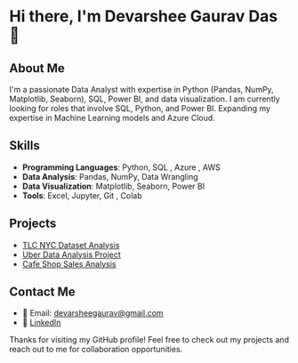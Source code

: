 # Hi there, I'm Devarshee Gaurav Das 👋

## About Me
I'm a passionate Data Analyst with expertise in Python (Pandas, NumPy, Matplotlib, Seaborn), SQL, Power BI, and data visualization. I am currently looking for roles that involve SQL, Python, and Power BI.
Expanding my expertise in Machine Learning models and Azure Cloud.

## Skills
- **Programming Languages**: Python, SQL , Azure , AWS
- **Data Analysis**: Pandas, NumPy, Data Wrangling
- **Data Visualization**: Matplotlib, Seaborn, Power BI
- **Tools**: Excel, Jupyter, Git , Colab

## Projects
- [TLC NYC Dataset Analysis](https://github.com/RijzX10/Data-Analytics-Portfolio/blob/master/NYC_TLC_Project.ipynb)
- [Uber Data Analysis Project](https://github.com/<your-username>/Uber-Data-Analysis)
- [Cafe Shop Sales Analysis](https://github.com/RijzX10/Data-Analytics-Portfolio/blob/master/cafe%20shop%20MS%20SQL%20code.sql)

## Contact Me
- 📧 Email: devarsheegaurav@gmail.com
- 💼 [LinkedIn](https://www.linkedin.com/in/devarshee-das-8b9660177/)
<!-- - 🐦 [Twitter](https://twitter.com/<your-username>) -->
<!-- - 🌐 [Portfolio](https://<your-username>.github.io) -->


Thanks for visiting my GitHub profile! Feel free to check out my projects and reach out to me for collaboration opportunities.
